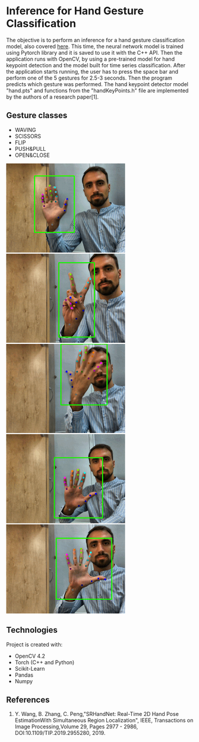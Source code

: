 # Inference for Hand Gesture Classification
The objective is to perform an inference for a hand gesture classification model, also covered [here](https://github.com/Mario-td/Hand-Gesture-Classification-with-Tensorflow-2.0).
This time, the neural network model is trained using Pytorch library and it is saved to use it with the C++ API. Then the application runs with OpenCV, by using a pre-trained model for hand keypoint detection and the model built for time series classification.
After the application starts running, the user has to press the space bar and perform one of the 5 gestures for 2.5-3 seconds. Then the program predicts which gesture was performed.
The hand keypoint detector model "hand.pts" and functions from the "handKeyPoints.h" file are implemented by the authors of a research paper[1]. 

## Gesture classes
* WAVING                        
* SCISSORS
* FLIP
* PUSH&PULL
* OPEN&CLOSE

![Image 1](/images/WAVING.gif) ![Image 2](/images/SCISSORS.gif) ![Image 3](/images/FLIP.gif) ![Image 4](/images/PUSH&PULL.gif) ![Image 5](/images/OPEN&CLOSE.gif)

## Technologies
Project is created with:
* OpenCV 4.2
* Torch (C++ and Python)
* Scikit-Learn
* Pandas
* Numpy


## References
1. Y. Wang, B. Zhang, C. Peng,"SRHandNet: Real-Time 2D Hand Pose EstimationWith Simultaneous Region Localization", IEEE, Transactions on Image Processing,Volume 29, Pages 2977 - 2986, DOI:10.1109/TIP.2019.2955280, 2019.
